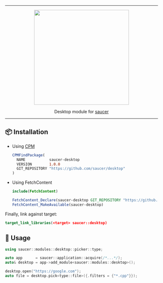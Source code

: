 <hr>

<div align="center"> 
    <img src="https://raw.githubusercontent.com/saucer/saucer.github.io/master/static/img/logo.png" height="312" />
</div>

<p align="center"> 
    Desktop module for <a href="https://github.com/saucer/saucer">saucer</a>
</p>

---

## 📦 Installation

* Using [CPM](https://github.com/cpm-cmake/CPM.cmake)
  ```cmake
  CPMFindPackage(
    NAME           saucer-desktop
    VERSION        1.0.0
    GIT_REPOSITORY "https://github.com/saucer/desktop"
  )
  ```

* Using FetchContent
  ```cmake
  include(FetchContent)

  FetchContent_Declare(saucer-desktop GIT_REPOSITORY "https://github.com/saucer/desktop" GIT_TAG v1.0.0)
  FetchContent_MakeAvailable(saucer-desktop)
  ```

Finally, link against target:

```cmake
target_link_libraries(<target> saucer::desktop)
```

## 📃 Usage

```cpp
using saucer::modules::desktop::picker::type;

auto app      = saucer::application::acquire(/*...*/);
auto& desktop = app->add_module<saucer::modules::desktop>();

desktop.open("https://google.com");
auto file = desktop.pick<type::file>({.filters = {"*.cpp"}});
```
